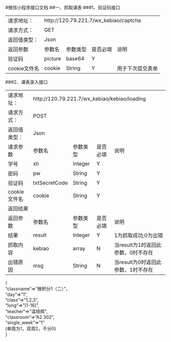 #微信小程序接口文档
##一、抓取课表
###1、验证码接口
<table>
<tr>
<td>请求地址：</td>
<td colspan="4">http://120.79.221.7/wx_kebiao/captcha</td>
</tr>
<tr>
<td>请求方式：</td>
<td colspan="4">GET</td>
</tr> 
<tr>
<td>返回值类型：</td>
<td colspan="4">Json</td>
</tr>
<tr>
<td>返回参数</td>
<td>参数名</td>
<td>参数类型</td>
<td>是否必填</td>
<td>说明</td>
</tr>
<tr>
<td>验证码</td>
<td>picture</td>
<td>base64</td>
<td>Y</td>
<td></td>
</tr>
<tr>
<td>cookie文件名</td>
<td>cookie</td>
<td>String</td>
<td>Y</td>
<td>用于下次提交表单</td>
</tr>
</table>

###2、课表录入接口
<table>
<tr>
<td>请求地址：</td>
<td colspan="4">http://120.79.221.7/wx_kebiao/kebiao/loading</td>
</tr>
<tr>
<td>请求方式：</td>
<td colspan="4">POST</td>
</tr>
<tr>
<td>返回值类型：</td>
<td colspan="4">Json</td>
</tr>
<tr>
<td>请求参数</td>
<td>参数名</td>
<td>参数类型</td>
<td>是否必填</td>
<td>说明</td>
</tr>
<tr>
<td>学号</td>
<td>xh</td>
<td>Integer</td>
<td>Y</td>
<td></td>
</tr>
<tr>
<td>密码</td>
<td>pw</td>
<td>String</td>
<td>Y</td>
<td></td>
</tr>
<tr>
<td>验证码</td>
<td>txtSecretCode</td>
<td>String</td>
<td>Y</td>
<td></td>
</tr>
<tr>
<td>cookie文件名</td>
<td>cookie</td>
<td>String</td>
<td>Y</td>
<td></td>
</tr>
<tr>
<td colspan="5">返回结果</td>
</tr>
<tr>
<td>返回参数</td>
<td>参数名</td>
<td>参数类型</td>
<td>是否必填</td>
<td>说明</td>
</tr>
<tr>
<td>结果</td>
<td>result</td>
<td>Integer</td>
<td>Y</td>
<td>1为抓取成功;0为出错</td>
</tr>
<tr>
<td>抓取内容</td>
<td>kebiao</td>
<td>array</td>
<td>N</td>
<td>当result为1时返回此参数，0时不存在</td>
</tr>
<tr>
<td>出错原因</td>
<td>msg</td>
<td>String</td>
<td>N</td>
<td>当result为0时返回此参数，1时不存在</td>
</tr>
</table>
 {<br>
 “classname”=>”微积分1（二）”，<br>
 “day”=>”1”,<br>
 “class”=>”1,2,3”,<br>
 “long“=>”[1-16]”,<br>
 “teacher“=>”温旭辉”,<br>
 “classroom“=>”A2 302”,<br>
 “single_week”=>”1”<br>
 (单周为1，双周2，不分0)<br>
 }<br>  
